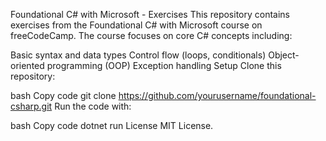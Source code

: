 Foundational C# with Microsoft - Exercises
This repository contains exercises from the Foundational C# with Microsoft course on freeCodeCamp. The course focuses on core C# concepts including:

Basic syntax and data types
Control flow (loops, conditionals)
Object-oriented programming (OOP)
Exception handling
Setup
Clone this repository:

bash
Copy code
git clone https://github.com/yourusername/foundational-csharp.git
Run the code with:

bash
Copy code
dotnet run
License
MIT License.
